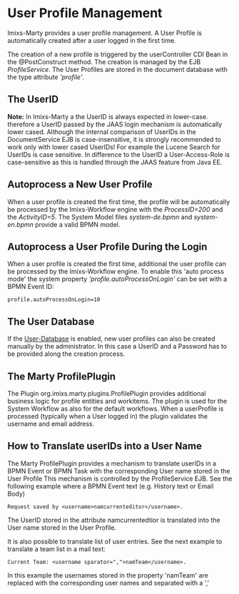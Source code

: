 # User Profile Management 

Imixs-Marty provides a user profile management. A User Profile is automatically created after a user logged in the first time. 

The creation of a new profile is triggered by the userController CDI Bean in the @PostConstruct method. The creation is managed by the EJB *ProfileService*.
The User Profiles are stored in the document database with the type attribute *'profile'*.

## The UserID

**Note:** In Imixs-Marty a the UserID is always expected in lower-case. therefore a UserID passed by the JAAS login mechanism is automatically lower cased.
Although the internal comparison of UserIDs in the DocumentService EJB is case-insensitive, it is strongly recommended to work only with lower cased UserIDs! For example the Lucene Search for UserIDs is case sensitive. In difference to the UserID a User-Access-Role is case-sensitive as this is handled through the JAAS feature from Java EE.
  

## Autoprocess a New User Profile
When a user profile is created the first time, the profile will be automatically be processed by the Imixs-Workflow engine with the *ProcessID=200* and the *ActivityID=5*. 
The System Model files *system-de.bpmn* and *system-en.bpmn* provide a valid BPMN model. 


## Autoprocess a User Profile During the Login
When a user profile is created the first time, additional the user profile can be processed by the Imixs-Workflow engine. 
To enable this 'auto process mode'  the system property *'profile.autoProcessOnLogin'* can be set with a BPMN Event ID:

	profile.autoProcessOnLogin=10
	
## The User Database
If the [User-Database](userdb.html) is enabled, new user profiles can also be created manually by the administrator. In this case a UserID and a Password has to be provided along the creation process. 



## The Marty ProfilePlugin

The Plugin org.imixs.marty.plugins.ProfilePlugin provides additional business logic for profile entities and workitems. The plugin is used for the System Workflow as also for the default workflows. When a userProfile is  processed (typically when a User logged in) the plugin validates the username and email address.


## How to Translate userIDs into a User Name

The Marty ProfilePlugin provides a mechanism to translate userIDs in a BPMN Event or BPMN Task with the corresponding User name stored in the User Profile
This mechanism is controlled by the ProfileService EJB.
See the following example where a BPMN Event text (e.g. History text or Email Body) 

	Request saved by <username>namcurrenteditor</username>.

The UserID stored in the attribute namcurrentedtior is translated into the User name stored in the User Profile.

It is also possible to translate list of user entries. See the next example to translate a team list in a mail text:


	Current Team: <username sparator=",">namTeam</username>.

In this example the usernames stored in the property 'namTeam' are replaced with the corresponding user names and separated with a ','
 
 